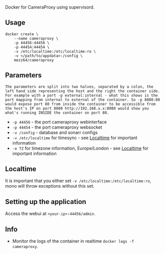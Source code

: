 Docker for CameraProxy using supervisord.

## Usage

```
docker create \
	--name cameraproxy \
	-p 44456:44456 \
	-p 44454:44454 \
	-v /etc/localtime:/etc/localtime:ro \
	-v </path/to/appdata>:/config \
	mezz64/cameraproxy
```

## Parameters

`The parameters are split into two halves, separated by a colon, the left hand side representing the host and the right the container side. 
For example with a port -p external:internal - what this shows is the port mapping from internal to external of the container.
So -p 8080:80 would expose port 80 from inside the container to be accessible from the host's IP on port 8080
http://192.168.x.x:8080 would show you what's running INSIDE the container on port 80.`


* `-p 44456` - the port cameraproxy webinterface
* `-p 44454` - the port cameraproxy websocket
* `-v /config` - database and sonarr configs
* `-v /etc/localtime` for timesync - see [Localtime](#localtime) for important information
* `-e TZ` for timezone information, Europe/London - see [Localtime](#localtime) for important information


## Localtime

It is important that you either set `-v /etc/localtime:/etc/localtime:ro`, mono will throw exceptions without this set.

## Setting up the application
Access the webui at `<your-ip>:44456/admin`.

## Info

* Monitor the logs of the container in realtime `docker logs -f cameraproxy`.
